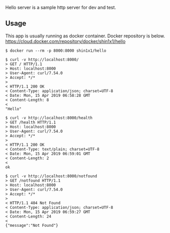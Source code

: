 Hello server is a sample http server for dev and test.

## Usage

This app is usually running as docker container. Docker repository is below.
https://cloud.docker.com/repository/docker/shin1x1/hello

```
$ docker run --rm -p 8000:8000 shin1x1/hello 
```

```
$ curl -v http://localhost:8000/
> GET / HTTP/1.1
> Host: localhost:8000
> User-Agent: curl/7.54.0
> Accept: */*
>
< HTTP/1.1 200 OK
< Content-Type: application/json; charset=UTF-8
< Date: Mon, 15 Apr 2019 06:58:28 GMT
< Content-Length: 8
<
"Hello"

$ curl -v http://localhost:8000/health
> GET /health HTTP/1.1
> Host: localhost:8000
> User-Agent: curl/7.54.0
> Accept: */*
>
< HTTP/1.1 200 OK
< Content-Type: text/plain; charset=UTF-8
< Date: Mon, 15 Apr 2019 06:59:01 GMT
< Content-Length: 2
<
ok

$ curl -v http://localhost:8000/notfound
> GET /notfound HTTP/1.1
> Host: localhost:8000
> User-Agent: curl/7.54.0
> Accept: */*
>
< HTTP/1.1 404 Not Found
< Content-Type: application/json; charset=UTF-8
< Date: Mon, 15 Apr 2019 06:59:27 GMT
< Content-Length: 24
<
{"message":"Not Found"}
```
